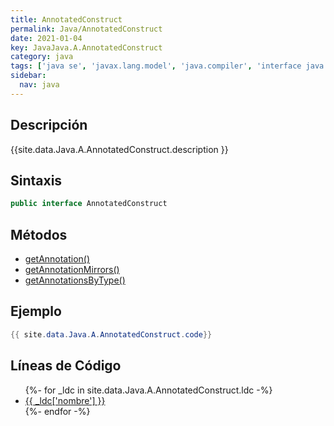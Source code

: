```yaml
---
title: AnnotatedConstruct
permalink: Java/AnnotatedConstruct
date: 2021-01-04
key: JavaJava.A.AnnotatedConstruct
category: java
tags: ['java se', 'javax.lang.model', 'java.compiler', 'interface java', 'Java 1.8']
sidebar: 
  nav: java
---
```


## Descripción
{{site.data.Java.A.AnnotatedConstruct.description }}

## Sintaxis
~~~java
public interface AnnotatedConstruct
~~~

## Métodos
* [getAnnotation()](/Java/AnnotatedConstruct/getAnnotation)
* [getAnnotationMirrors()](/Java/AnnotatedConstruct/getAnnotationMirrors)
* [getAnnotationsByType()](/Java/AnnotatedConstruct/getAnnotationsByType)

## Ejemplo
~~~java
{{ site.data.Java.A.AnnotatedConstruct.code}}
~~~

## Líneas de Código
<ul>
{%- for _ldc in site.data.Java.A.AnnotatedConstruct.ldc -%}
   <li>
       <a href="{{_ldc['url'] }}">{{ _ldc['nombre'] }}</a>
   </li>
{%- endfor -%}
</ul>
